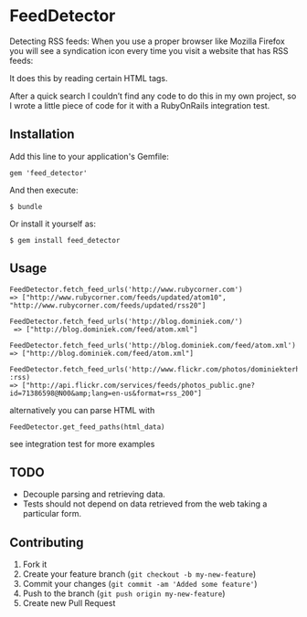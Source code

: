 # FeedDetector

Detecting RSS feeds: When you use a proper browser like Mozilla Firefox you will see a syndication icon every time you visit a website that has RSS feeds:

It does this by reading certain HTML tags.

After a quick search I couldn’t find any code to do this in my own project, so I wrote a little piece of code for it with a RubyOnRails integration test.

## Installation

Add this line to your application's Gemfile:

    gem 'feed_detector'

And then execute:

    $ bundle

Or install it yourself as:

    $ gem install feed_detector

## Usage

    FeedDetector.fetch_feed_urls('http://www.rubycorner.com')
    => ["http://www.rubycorner.com/feeds/updated/atom10", "http://www.rubycorner.com/feeds/updated/rss20"]

    FeedDetector.fetch_feed_urls('http://blog.dominiek.com/')
     => ["http://blog.dominiek.com/feed/atom.xml"]

    FeedDetector.fetch_feed_urls('http://blog.dominiek.com/feed/atom.xml')
    => ["http://blog.dominiek.com/feed/atom.xml"]

    FeedDetector.fetch_feed_urls('http://www.flickr.com/photos/dominiekterheide/', :rss)
    => ["http://api.flickr.com/services/feeds/photos_public.gne?id=71386598@N00&amp;lang=en-us&format=rss_200"]

alternatively you can parse HTML with 
    
    FeedDetector.get_feed_paths(html_data)

see integration test for more examples

## TODO
* Decouple parsing and retrieving data.
* Tests should not depend on data retrieved from the web taking a particular form.

## Contributing

1. Fork it
2. Create your feature branch (`git checkout -b my-new-feature`)
3. Commit your changes (`git commit -am 'Added some feature'`)
4. Push to the branch (`git push origin my-new-feature`)
5. Create new Pull Request
